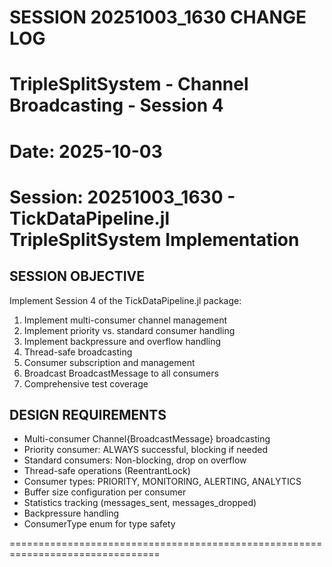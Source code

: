 # SESSION 20251003_1630 CHANGE LOG
# TripleSplitSystem - Channel Broadcasting - Session 4
# Date: 2025-10-03
# Session: 20251003_1630 - TickDataPipeline.jl TripleSplitSystem Implementation

## SESSION OBJECTIVE
Implement Session 4 of the TickDataPipeline.jl package:
1. Implement multi-consumer channel management
2. Implement priority vs. standard consumer handling
3. Implement backpressure and overflow handling
4. Thread-safe broadcasting
5. Consumer subscription and management
6. Broadcast BroadcastMessage to all consumers
7. Comprehensive test coverage

## DESIGN REQUIREMENTS
- Multi-consumer Channel{BroadcastMessage} broadcasting
- Priority consumer: ALWAYS successful, blocking if needed
- Standard consumers: Non-blocking, drop on overflow
- Thread-safe operations (ReentrantLock)
- Consumer types: PRIORITY, MONITORING, ALERTING, ANALYTICS
- Buffer size configuration per consumer
- Statistics tracking (messages_sent, messages_dropped)
- Backpressure handling
- ConsumerType enum for type safety

================================================================================
